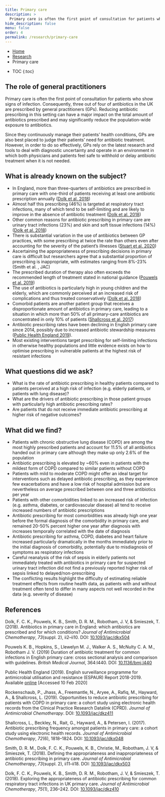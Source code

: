 ```yaml
---
title: Primary care
description: >
  Primary care is often the first point of consultation for patients who show signs of infection. Consequently, three out of four of antibiotics in the UK are prescribed by general practitioners (GPs). Reducing antibiotic prescribing in this setting can have a major impact on the total amount of antibiotics prescribed and may significantly reduce the population-wide exposure to antibiotics. Since they continuously manage their patients’ health conditions, GPs are also best placed to judge their patients’ need for antibiotic treatment. However, in order to do so effectively, GPs rely on the latest research and tools to deal with diagnostic uncertainty and operate in an environment in which both physicians and patients feel safe to withhold or delay antibiotic treatment when it isn’t needed.
hide_description: false
menu: false
order: 4
permalink: /research/primary-care
---
```


<ul class="breadcrumb">
  <li><a href="/">Home</a></li>
  <li><a href="/research">Research</a></li>
   <li>Primary care</li>
</ul> 

* TOC
{:toc}
 
## The role of general practitioners

Primary care is often the first point of consultation for patients who show signs of infection. Consequently, three out of four of antibiotics in the UK are prescribed by general practitioners (GPs). Reducing antibiotic prescribing in this setting can have a major impact on the total amount of antibiotics prescribed and may significantly reduce the population-wide exposure to antibiotics. 

Since they continuously manage their patients’ health conditions, GPs are also best placed to judge their patients’ need for antibiotic treatment. However, in order to do so effectively, GPs rely on the latest research and tools to deal with diagnostic uncertainty and operate in an environment in which both physicians and patients feel safe to withhold or delay antibiotic treatment when it is not needed.

 
## What is already known on the subject?

- In England, more than three-quarters of antibiotics are prescribed in primary care with one-third of patients receiving at least one antibiotic prescription annually ([Dolk et al. 2018](#Dolk2018))
- Almost half this prescribing (46%) is targeted at respiratory tract infections, many of which tend to be self-limiting and are likely to improve in the absence of antibiotic treatment ([Dolk et al. 2018](#Dolk2018))
- Other common reasons for antibiotic prescribing in primary care are urinary tract infections (23%) and skin and soft tissue infections (14%) ([Dolk et al. 2018](#Dolk2018))
- There is substantial variation in the use of antibiotics between GP practices, with some prescribing at twice the rate than others even after accounting for the severity of the patient’s illnesses ([Stuart et al. 2020](#Stuart2020))
- Ascertaining the appropriateness of prescribing decisions in primary care is difficult but researchers agree that a substantial proportion of prescribing is inappropriate, with estimates ranging from 8%-23% (Smith et al. , JAC)
- The prescribed duration of therapy also often exceeds the recommended length of treatment stated in national guidance ([Pouwels et al. 2019](#Pouwels2019))
- The use of antibiotics is particularly high in young children and the elderly, which are commonly perceived at an increased risk of complications and thus treated conservatively ([Dolk et al. 2018](#Dolk2018))
- Comorbid patients are another patient group that receives a disproportionate amount of antibiotics in primary care, leading to a situation in which more than 50% of all primary-care antibiotics are concentrated in only 10% of patients ([Shallcross et al. 2017](#Shallcross2017))
- Antibiotic prescribing rates have been declining in English primary care since 2014, possibly due to increased antibiotic stewardship measures ([Public Health England 2019](#ESPAUR2019)).
- Most existing interventions target prescribing for self-limiting infections in otherwise healthy populations and little evidence exists on how to optimise prescribing in vulnerable patients at the highest risk of resistant infections


## What questions did we ask?
- What is the rate of antibiotic prescribing in healthy patients compared to patients perceived at a high risk of infection (e.g. elderly patients, or patients with lung disease)?
- What are the drivers of antibiotic prescribing in those patient groups with particularly high antibiotic prescribing rates?
- Are patients that do not receive immediate antibiotic prescribing at higher risk of negative outcomes?

## What did we find?

- Patients with chronic obstructive lung disease (COPD) are among the most highly prescribed patients and account for 11.5% of all antibiotics handed out in primary care although they make up only 2.6% of the population 
- Antibiotic prescribing is elevated by ~60% even in patients with the mildest form of COPD compared to similar patients without COPD
- Patients with mild to moderate COPD might offer an ideal target for interventions such as delayed antibiotic prescribing, as they experience few exacerbations and have a low risk of hospital admission but are nevertheless on average prescribed between one and three antibiotics per year
- Patients with other comorbidities linked to an increased risk of infection (e.g. asthma, diabetes, or cardiovascular disease) all tend to receive increased numbers of antibiotic prescriptions
- Antibiotic prescribing for most comorbidities was already high one year before the formal diagnosis of the comorbidity in primary care, and remained 20-50% percent higher one year after diagnosis with increases temporally correlated with the date of diagnosis
- Antibiotic prescribing for asthma, COPD, diabetes and heart failure increased particularly dramatically in the months immediately prior to the initial diagnosis of comorbidity, potentially due to misdiagnosis of symptoms as respiratory infections
- Careful reanalysis of the risk of sepsis in elderly patients not immediately treated with antibiotics in primary care for suspected urinary tract infection did not find a previously reported higher risk of sepsis linked to delayed/non-prescribing
- The conflicting results highlight the difficulty of estimating reliable treatment effects from routine health data, as patients with and without treatment often tend to differ in many aspects not well recorded in the data (e.g. severity of disease)

## References
  
<div class='references'>

<p id="Dolk2018">Dolk, F. C. K., Pouwels, K. B., Smith, D. R. M., Robotham, J. V, & Smieszek, T. (2018). Antibiotics in primary care in England: which antibiotics are prescribed and for which conditions?  <i>Journal of Antimicrobial Chemotherapy</i>, <i>73</i>(suppl. 2), ii2–ii10. DOI: <a href="https://doi.org/10.1093/jac/dkx504">10.1093/jac/dkx504</a></p>

<p id="Pouwels2019">Pouwels K. B., Hopkins, S., Llewelyn M. J., Walker A. S., McNulty C. A. M., Robotham J. V. (2019) Duration of antibiotic treatment for common infections in English primary care: cross sectional analysis and comparison with guidelines. <i>British Medical Journal</i>, 364:l440. DOI: <a href="https://doi.org/10.1136/bmj.l440">10.1136/bmj.l440</a></p>

<p id="ESPAUR2019">Public Health England (2019). English surveillance programme for antimicrobial utilisation and resistance (ESPAUR) Report 2018-2019. Available <a href="https://assets.publishing.service.gov.uk/government/uploads/system/uploads/attachment_data/file/843129/English_Surveillance_Programme_for_Antimicrobial_Utilisation_and_Resistance_2019.pdf">online</a> [Accessed 10 Feb 2020]</p>

<p id="Rockenshaub2019a">Rockenschaub, P., Jhass, A., Freemantle, N., Aryee, A., Rafiq, M., Hayward, A., &amp; Shallcross, L. (2019). Opportunities to reduce antibiotic prescribing for patients with COPD in primary care: a cohort study using electronic health records from the Clinical Practice Research Datalink
(CPRD). <i>Journal of Antimicrobial Chemotherapy</i>. DOI: <a href="https://doi.org/10.1093/jac/dkz411">10.1093/jac/dkz411</a></p>

<p id="Shallcross2017">Shallcross, L., Beckley, N., Rait, G., Hayward, A., & Petersen, I. (2017). Antibiotic prescribing frequency amongst patients in primary care: a cohort study using electronic health records. <i>Journal of Antimicrobial Chemotherapy</i>, <i>72</i>(6), 1818–1824. DOI: <a href="https://doi.org/10.1093/jac/dkx048">10.1093/jac/dkx048</a></p>

<p id="Smith2018">Smith, D. R. M., Dolk, F. C. K., Pouwels, K. B., Christie, M., Robotham, J. V, & Smieszek, T. (2018). Defining the appropriateness and inappropriateness of antibiotic prescribing in primary care. <i>Journal of Antimicrobial Chemotherapy</i>, <i>73</i>(suppl. 2), ii11–ii18. DOI: <a href="https://doi.org/10.1093/jac/dkx503">10.1093/jac/dkx503</a></p>

<p id="Stuart2020">Dolk, F. C. K., Pouwels, K. B., Smith, D. R. M., Robotham, J. V, & Smieszek, T. (2018). Exploring the appropriateness of antibiotic prescribing for common respiratory tract infections in UK primary care. <i>Journal of Antimicrobial Chemotherapy</i>, <i>75</i>(1), 236–242. DOI: <a href="https://doi.org/10.1093/jac/dkz410">10.1093/jac/dkz410</a></p>
  
</div>